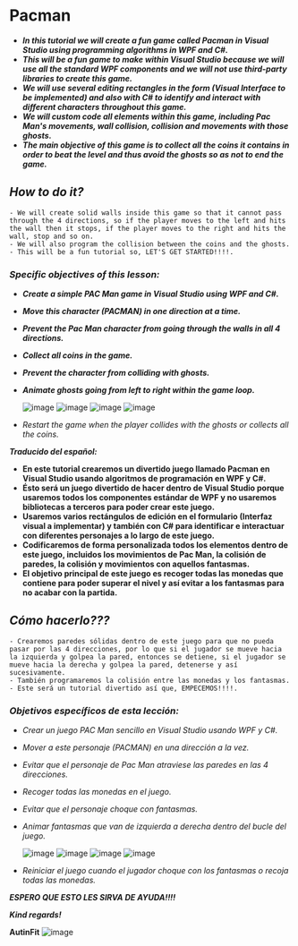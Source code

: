 # Pacman

- **_In this tutorial we will create a fun game called Pacman in Visual Studio using programming algorithms in WPF and C#._**
- **_This will be a fun game to make within Visual Studio because we will use all the standard WPF components and we will not use third-party libraries to create this game._**
- **_We will use several editing rectangles in the form (Visual Interface to be implemented) and also with C# to identify and interact with different characters throughout this game._**
- **_We will custom code all elements within this game, including Pac Man's movements, wall collision, collision and movements with those ghosts._**
- **_The main objective of this game is to collect all the coins it contains in order to beat the level and thus avoid the ghosts so as not to end the game._**


## _How to do it?_
```
- We will create solid walls inside this game so that it cannot pass through the 4 directions, so if the player moves to the left and hits the wall then it stops, if the player moves to the right and hits the wall, stop and so on.
- We will also program the collision between the coins and the ghosts.
- This will be a fun tutorial so, LET'S GET STARTED!!!!.
```

### _Specific objectives of this lesson:_

- **_Create a simple PAC Man game in Visual Studio using WPF and C#._**
- **_Move this character (PACMAN) in one direction at a time._**
- **_Prevent the Pac Man character from going through the walls in all 4 directions._**
- **_Collect all coins in the game._**
- **_Prevent the character from colliding with ghosts._**
- **_Animate ghosts going from left to right within the game loop._**

  ![image](https://github.com/Autinfit/Pacman/assets/155406623/87ac5394-6a7d-40ad-a608-4c0fff58c7bb)
  ![image](https://github.com/Autinfit/Pacman/assets/155406623/6abf3537-738a-48f4-95e9-08dd1dca7a95)
  ![image](https://github.com/Autinfit/Pacman/assets/155406623/784428bb-cb60-495d-9be7-0533c7f12052)
  ![image](https://github.com/Autinfit/Pacman/assets/155406623/bfabfb9f-6ddd-4266-b9bc-94a21b977b13)




- _Restart the game when the player collides with the ghosts or collects all the coins._

**_Traducido del español:_**

- **En este tutorial crearemos un divertido juego llamado Pacman en Visual Studio usando algoritmos de programación en WPF y C#.**
- **Ésto será un juego divertido de hacer dentro de Visual Studio porque usaremos todos los componentes estándar de WPF y no usaremos bibliotecas a terceros para poder crear este juego.** 
- **Usaremos varios rectángulos de edición en el formulario (Interfaz visual a implementar) y también con C# para identificar e interactuar con diferentes personajes a lo largo de este juego.**
- **Codificaremos de forma personalizada todos los elementos dentro de este juego, incluidos los movimientos de Pac Man, la colisión de paredes, la colisión y movimientos con aquellos fantasmas.** 
- **El objetivo principal de este juego es recoger todas las monedas que contiene para poder superar el nivel y así evitar a los fantasmas para no acabar con la partida.**

## _Cómo hacerlo???_

```
- Crearemos paredes sólidas dentro de este juego para que no pueda pasar por las 4 direcciones, por lo que si el jugador se mueve hacia la izquierda y golpea la pared, entonces se detiene, si el jugador se mueve hacia la derecha y golpea la pared, detenerse y así sucesivamente.
- También programaremos la colisión entre las monedas y los fantasmas.
- Este será un tutorial divertido así que, EMPECEMOS!!!!.
```

### _Objetivos específicos de esta lección:_

- _Crear un juego PAC Man sencillo en Visual Studio usando WPF y C#._
- _Mover a este personaje (PACMAN) en una dirección a la vez._
- _Evitar que el personaje de Pac Man atraviese las paredes en las 4 direcciones._
- _Recoger todas las monedas en el juego._
- _Evitar que el personaje choque con fantasmas._
- _Animar fantasmas que van de izquierda a derecha dentro del bucle del juego._

  ![image](https://github.com/Autinfit/Pacman/assets/155406623/87ac5394-6a7d-40ad-a608-4c0fff58c7bb)
  ![image](https://github.com/Autinfit/Pacman/assets/155406623/6abf3537-738a-48f4-95e9-08dd1dca7a95)
  ![image](https://github.com/Autinfit/Pacman/assets/155406623/784428bb-cb60-495d-9be7-0533c7f12052)
  ![image](https://github.com/Autinfit/Pacman/assets/155406623/bfabfb9f-6ddd-4266-b9bc-94a21b977b13)
- _Reiniciar el juego cuando el jugador choque con los fantasmas o recoja todas las monedas._

_**ESPERO QUE ESTO LES SIRVA DE AYUDA!!!!**_

_**Kind regards!**_

**AutinFit**
![image](https://github.com/Autinfit/Pacman/assets/155406623/b86a4608-5ab6-43b7-951b-09d46b9f7588)
